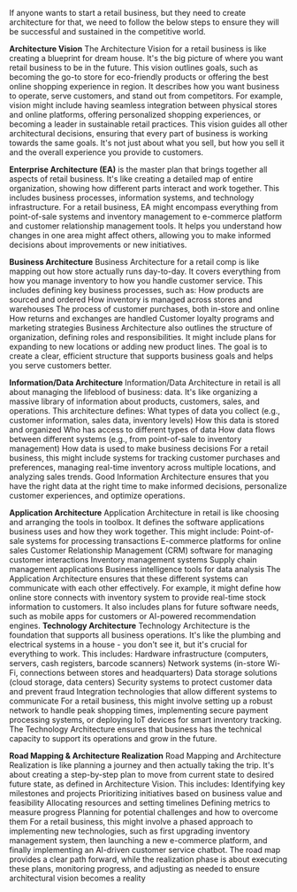 If anyone wants to start a retail business, but they need to create architecture for that, we need to follow the below steps to ensure they will be successful and sustained in the competitive world.


**Architecture Vision**
The Architecture Vision for a retail business is like creating a blueprint for dream house. It's the big picture of where you want  retail business to be in the future. This vision outlines  goals, such as becoming the go-to store for eco-friendly products or offering the best online shopping experience in  region. It describes how you want business to operate, serve customers, and stand out from competitors.
For example,  vision might include having seamless integration between physical stores and online platforms, offering personalized shopping experiences, or becoming a leader in sustainable retail practices. This vision guides all other architectural decisions, ensuring that every part of  business is working towards the same goals. It's not just about what you sell, but how you sell it and the overall experience you provide to customers.



**Enterprise Architecture (EA)**
 is the master plan that brings together all aspects of  retail business. It's like creating a detailed map of  entire organization, showing how different parts interact and work together. This includes  business processes, information systems, and technology infrastructure.
For a retail business, EA might encompass everything from  point-of-sale systems and inventory management to  e-commerce platform and customer relationship management tools. It helps you understand how changes in one area might affect others, allowing you to make informed decisions about improvements or new initiatives. 


**Business Architecture**
Business Architecture for a retail comp is like mapping out how  store actually runs day-to-day. It covers everything from how you manage inventory to how you handle customer service. This includes defining  key business processes, such as:
How products are sourced and ordered
How inventory is managed across stores and warehouses
The process of customer purchases, both in-store and online
How returns and exchanges are handled
Customer loyalty programs and marketing strategies
Business Architecture also outlines the structure of  organization, defining roles and responsibilities. It might include plans for expanding to new locations or adding new product lines. The goal is to create a clear, efficient structure that supports  business goals and helps you serve customers better.



**Information/Data Architecture**
Information/Data Architecture in retail is all about managing the lifeblood of  business: data. It's like organizing a massive library of information about  products, customers, sales, and operations. This architecture defines:
What types of data you collect (e.g., customer information, sales data, inventory levels)
How this data is stored and organized
Who has access to different types of data
How data flows between different systems (e.g., from point-of-sale to inventory management)
How data is used to make business decisions
For a retail business, this might include systems for tracking customer purchases and preferences, managing real-time inventory across multiple locations, and analyzing sales trends. Good Information Architecture ensures that you have the right data at the right time to make informed decisions, personalize customer experiences, and optimize  operations.


**Application Architecture**
Application Architecture in retail is like choosing and arranging the tools in  toolbox. It defines the software applications  business uses and how they work together. This might include:
Point-of-sale systems for processing transactions
E-commerce platforms for online sales
Customer Relationship Management (CRM) software for managing customer interactions
Inventory management systems
Supply chain management applications
Business intelligence tools for data analysis
The Application Architecture ensures that these different systems can communicate with each other effectively. For example, it might define how  online store connects with  inventory system to provide real-time stock information to customers. It also includes plans for future software needs, such as mobile apps for customers or AI-powered recommendation engines.
**Technology Architecture**
Technology Architecture is the foundation that supports all  business operations. It's like the plumbing and electrical systems in a house - you don't see it, but it's crucial for everything to work. This includes:
Hardware infrastructure (computers, servers, cash registers, barcode scanners)
Network systems (in-store Wi-Fi, connections between stores and headquarters)
Data storage solutions (cloud storage, data centers)
Security systems to protect customer data and prevent fraud
Integration technologies that allow different systems to communicate
For a retail business, this might involve setting up a robust network to handle peak shopping times, implementing secure payment processing systems, or deploying IoT devices for smart inventory tracking. The Technology Architecture ensures that  business has the technical capacity to support its operations and grow in the future.


**Road Mapping & Architecture Realization**
Road Mapping and Architecture Realization is like planning a journey and then actually taking the trip. It's about creating a step-by-step plan to move from  current state to  desired future state, as defined in  Architecture Vision. This includes:
Identifying key milestones and projects
Prioritizing initiatives based on business value and feasibility
Allocating resources and setting timelines
Defining metrics to measure progress
Planning for potential challenges and how to overcome them
For a retail business, this might involve a phased approach to implementing new technologies, such as first upgrading  inventory management system, then launching a new e-commerce platform, and finally implementing an AI-driven customer service chatbot. The road map provides a clear path forward, while the realization phase is about executing these plans, monitoring progress, and adjusting as needed to ensure  architectural vision becomes a reality
